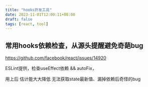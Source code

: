 ```yaml
---
title: "hooks开发工具"
date: 2023-11-01T12:00:11+08:00
draft: false
tags: [react, tool]
---
```




## 常用hooks依赖检查，从源头提醒避免奇葩bug

https://github.com/facebook/react/issues/14920

ESLint提供，检查useEffect依赖 && autoFix，  

用上后 估计能大大降低 无法获取state最新值、漏掉依赖后奇怪的bug


